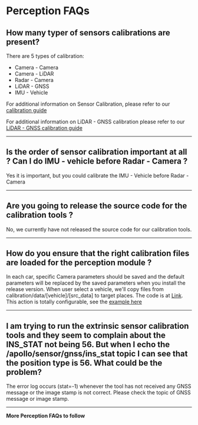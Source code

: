 # Perception FAQs

## How many typer of sensors calibrations are present?

There are 5 types of calibration:

- Camera - Camera
- Camera - LiDAR
- Radar - Camera
- LiDAR - GNSS
- IMU - Vehicle

For additional information on Sensor Calibration, please refer to our
[calibration guide](../quickstart/apollo_2_0_sensor_calibration_guide.md)

For additional information on LiDAR - GNSS calibration please refer to our
[LiDAR - GNSS calibration guide](https://github.com/ApolloAuto/apollo/blob/r1.5.0/docs/quickstart/apollo_1_5_lidar_calibration_guide.md)

---

## Is the order of sensor calibration important at all ? Can I do IMU - vehicle before Radar - Camera ?

Yes it is important, but you could calibrate the IMU - Vehicle before Radar -
Camera

---

## Are you going to release the source code for the calibration tools ?

No, we currently have not released the source code for our calibration tools.

---

## How do you ensure that the right calibration files are loaded for the perception module ?

In each car, specific Camera parameters should be saved and the default
parameters will be replaced by the saved parameters when you install the release
version. When user select a vehicle, we'll copy files from
calibration/data/[vehicle]/[src_data] to target places. The code is at
[Link](../../modules/dreamview/backend/hmi/vehicle_manager.cc). This action is
totally configurable, see the
[example here](../../modules/dreamview/conf/vehicle_data.pb.txt)

---

## I am trying to run the extrinsic sensor calibration tools and they seem to complain about the INS_STAT not being 56. But when I echo the /apollo/sensor/gnss/ins_stat topic I can see that the position type is 56. What could be the problem?

The error log occurs (stat=-1) whenever the tool has not received any GNSS
message or the image stamp is not correct. Please check the topic of GNSS
message or image stamp.

---

**More Perception FAQs to follow**
